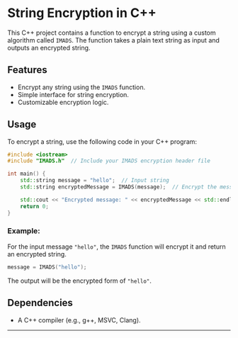 

# String Encryption in C++

This C++ project contains a function to encrypt a string using a custom algorithm called `IMADS`. The function takes a plain text string as input and outputs an encrypted string.

## Features

- Encrypt any string using the `IMADS` function.
- Simple interface for string encryption.
- Customizable encryption logic.

## Usage

To encrypt a string, use the following code in your C++ program:

```cpp
#include <iostream>
#include "IMADS.h"  // Include your IMADS encryption header file

int main() {
    std::string message = "hello";  // Input string
    std::string encryptedMessage = IMADS(message);  // Encrypt the message

    std::cout << "Encrypted message: " << encryptedMessage << std::endl;
    return 0;
}
```

### Example:

For the input message `"hello"`, the `IMADS` function will encrypt it and return an encrypted string.

```cpp
message = IMADS("hello");
```

The output will be the encrypted form of `"hello"`.


## Dependencies

- A C++ compiler (e.g., g++, MSVC, Clang).

---

